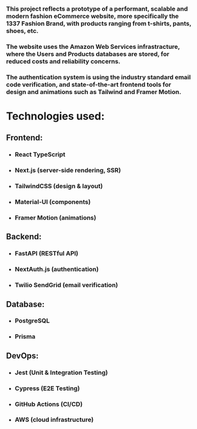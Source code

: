  ### This project reflects a prototype of a performant, scalable and modern fashion eCommerce website, more specifically the 1337 Fashion Brand, with products ranging from t-shirts, pants, shoes, etc. 
### The website uses the Amazon Web Services infrastracture, where the Users and Products databases are stored, for reduced costs and reliability concerns.
### The authentication system is using the industry standard email code verification, and state-of-the-art frontend tools for design and animations such as Tailwind and Framer Motion.
 
 # Technologies used:
 ## Frontend: 
 - ### React TypeScript 
 - ### Next.js (server-side rendering, SSR)
 - ### TailwindCSS (design & layout)
 - ### Material-UI (components)
 - ### Framer Motion (animations)
 ## Backend: 
 - ### FastAPI (RESTful API)
 - ### NextAuth.js (authentication)
 - ### Twilio SendGrid (email verification)
 ## Database:
 - ### PostgreSQL
 - ### Prisma
 ## DevOps: 
 - ### Jest (Unit & Integration Testing)
 - ### Cypress (E2E Testing)
 - ### GitHub Actions (CI/CD)
 - ### AWS (cloud infrastructure)
